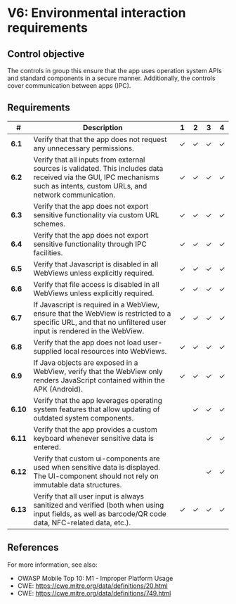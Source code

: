 # V6: Environmental interaction requirements

## Control objective

The controls in group this ensure that the app uses operation system APIs and standard components in a secure manner. Additionally, the controls cover communication between apps (IPC).

## Requirements

| # | Description | 1 | 2 | 3 | 4 |
| --- | --- | --- | --- | --- | --- |
| **6.1** | Verify that that the app does not request any unnecessary permissions. | ✓ | ✓ | ✓ | ✓ |
| **6.2** | Verify that all inputs from external sources is validated. This includes data received via the GUI, IPC mechanisms such as intents, custom URLs, and network communication.| ✓ | ✓ | ✓ | ✓ |
| **6.3** | Verify that the app does not export sensitive functionality via custom URL schemes. | ✓ | ✓ | ✓ | ✓ |
| **6.4** | Verify that the app does not export sensitive functionality through IPC facilities. | ✓ | ✓ | ✓ | ✓ |
| **6.5** | Verify that Javascript is disabled in all WebViews unless explicitly required. | ✓ | ✓ | ✓ | ✓ |
| **6.6** | Verify that file access is disabled in all WebViews unless explicitly required. | ✓ | ✓ | ✓ | ✓ |
| **6.7** | If Javascript is required in a WebView, ensure that the WebView is restricted to a specific URL, and that no unfiltered user input is rendered in the WebView. | ✓ | ✓ | ✓ | ✓ |
| **6.8** | Verify that the app does not load user-supplied local resources into WebViews. | ✓ | ✓ | ✓ | ✓ |
| **6.9** | If Java objects are exposed in a WebView, verify that the WebView only renders JavaScript contained within the APK (Android). | ✓ | ✓ | ✓ | ✓ |
| **6.10** | Verify that the app leverages operating system features that allow updating of outdated system components. |   | ✓ | ✓ | ✓ |
| **6.11** | Verify that the app provides a custom keyboard whenever sensitive data is entered. |   |   | ✓ | ✓ |
| **6.12** | Verify that custom ui-components are used when sensitive data is displayed. The UI-component should not rely on immutable data structures. |   |   | ✓ | ✓ |
| **6.13** | Verify that all user input is always sanitized and verified (both when using input fields, as well as barcode/QR code data, NFC-related data, etc.).| ✓ | ✓ | ✓ | ✓ |

## References

For more information, see also:

- OWASP Mobile Top 10:  M1 - Improper Platform Usage
- CWE: https://cwe.mitre.org/data/definitions/20.html
- CWE: https://cwe.mitre.org/data/definitions/749.html
